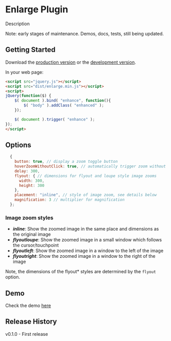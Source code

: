 # Enlarge Plugin

Description

Note: early stages of maintenance. Demos, docs, tests, still being updated.

## Getting Started
Download the [production version][min] or the [development version][max].

[min]: https://raw.github.com/filamentgroup/enlarge/master/dist/enlarge.min.js
[max]: https://raw.github.com/filamentgroup/enlarge/master/dist/enlarge.js

In your web page:

```html
<script src="jquery.js"></script>
<script src="dist/enlarge.min.js"></script>
<script>
jQuery(function($) {
	$( document ).bind( "enhance", function(){
		$( "body" ).addClass( "enhanced" );
	});

	$( document ).trigger( "enhance" );
});
</script>
```

## Options

```javascript
  {
    button: true, // display a zoom toggle button
    hoverZoomWithoutClick: true, // automatically trigger zoom without clicking, when possible
    delay: 300,
    flyout: { // dimensions for flyout and loupe style image zooms
      width: 300,
      height: 300
    },
    placement: "inline", // style of image zoom, see details below
    magnification: 3 // multiplier for magnification
  };
```

### Image zoom styles

* ***inline***: Show the zoomed image in the same place and dimensions as the original image
* ***flyoutloupe***: Show the zoomed image in a small window which follows the cursor/touchpoint
* ***flyoutleft***: Show the zoomed image in a window to the left of the image
* ***flyoutright***: Show the zoomed image in a window to the right of the image

Note, the dimensions of the flyout* styles are determined by the `flyout` option.

## Demo
Check the demo [here](http://filamentgroup.github.io/enlarge/docs/)

## Release History
v0.1.0 - First release
